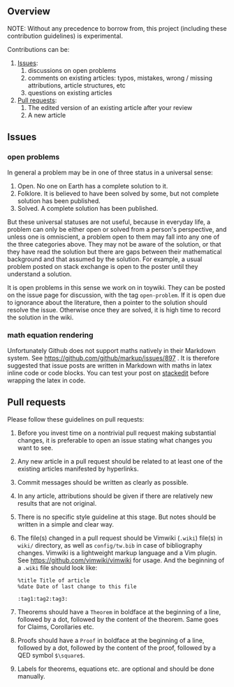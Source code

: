 Overview
--------

NOTE: Without any precedence to borrow from, this project (including
these contribution guidelines) is experimental.

Contributions can be:

1.  [Issues](https://github.com/ycpei/toywiki/issues):
    1.  discussions on open problems
    2.  comments on existing articles: typos, mistakes, wrong / missing
        attributions, article structures, etc
    3.  questions on existing articles
2.  [Pull requests](https://github.com/ycpei/toywiki/pulls):
    1.  The edited version of an existing article after your review
    2.  A new article

Issues
------

### open problems

In general a problem may be in one of three status in a universal sense:

1.  Open. No one on Earth has a complete solution to it.
2.  Folklore. It is believed to have been solved by some, but not
    complete solution has been published.
3.  Solved. A complete solution has been published.

But these universal statuses are not useful, because in everyday life, a
problem can only be either open or solved from a person\'s perspective,
and unless one is omniscient, a problem open to them may fall into any
one of the three categories above. They may not be aware of the
solution, or that they have read the solution but there are gaps between
their mathematical background and that assumed by the solution. For
example, a usual problem posted on stack exchange is open to the poster
until they understand a solution.

It is open problems in this sense we work on in toywiki. They can be
posted on the issue page for discussion, with the tag `open-problem`. If
it is open due to ignorance about the literature, then a pointer to the
solution should resolve the issue. Otherwise once they are solved, it is
high time to record the solution in the wiki.

### math equation rendering

Unfortunately Github does not support maths natively in their Markdown
system. See <https://github.com/github/markup/issues/897> . It is
therefore suggested that issue posts are written in Markdown with maths
in latex inline code or code blocks. You can test your post on
[stackedit](https://stackedit.io/editor) before wrapping the latex in
code.

Pull requests
-------------

Please follow these guidelines on pull requests:

1.  Before you invest time on a nontrivial pull request making
    substantial changes, it is preferable to open an issue stating what
    changes you want to see.
2.  Any new article in a pull request should be related to at least one
    of the existing articles manifested by hyperlinks.
3.  Commit messages should be written as clearly as possible.
4.  In any article, attributions should be given if there are relatively
    new results that are not original.
5.  There is no specific style guideline at this stage. But notes should
    be written in a simple and clear way.
6.  The file(s) changed in a pull request should be Vimwiki (`.wiki`)
    file(s) in `wiki/` directory, as well as `config/tw.bib` in case of
    bibliography changes. Vimwiki is a lightweight markup language and a
    Vim plugin. See <https://github.com/vimwiki/vimwiki> for usage. And
    the beginning of a `.wiki` file should look like:

        %title Title of article
        %date Date of last change to this file

        :tag1:tag2:tag3:

7.  Theorems should have a `Theorem` in boldface at the beginning of a
    line, followed by a dot, followed by the content of the theorem.
    Same goes for Claims, Corollaries etc.
8.  Proofs should have a `Proof` in boldface at the beginning of a line,
    followed by a dot, followed by the content of the proof, followed by
    a QED symbol `$\square$`.
9.  Labels for theorems, equations etc. are optional and should be done
    manually.
